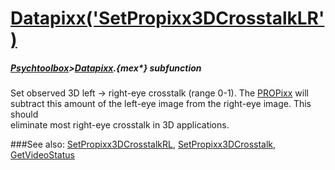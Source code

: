 # [Datapixx('SetPropixx3DCrosstalkLR')](Datapixx-SetPropixx3DCrosstalkLR) 
##### [Psychtoolbox](Psychtoolbox)>[Datapixx](Datapixx).{mex*} subfunction


Set observed 3D left -\> right-eye crosstalk (range 0-1). The [PROPixx](PROPixx) will  
subtract this amount of the left-eye image from the right-eye image. This should  
eliminate most right-eye crosstalk in 3D applications.  
  


###See also:
[SetPropixx3DCrosstalkRL](Datapixx-SetPropixx3DCrosstalkRL), [SetPropixx3DCrosstalk](Datapixx-SetPropixx3DCrosstalk), [GetVideoStatus](Datapixx-GetVideoStatus)
